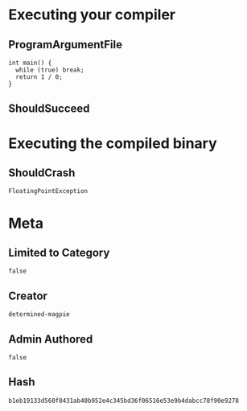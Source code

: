 # Executing your compiler

## ProgramArgumentFile

```
int main() {
  while (true) break;
  return 1 / 0;
}
```

## ShouldSucceed

# Executing the compiled binary

## ShouldCrash

```
FloatingPointException
```

# Meta

## Limited to Category

```
false
```

## Creator

```
determined-magpie
```

## Admin Authored

```
false
```

## Hash

```
b1eb19133d560f8431ab40b952e4c345bd36f06516e53e9b4dabcc78f90e9278
```
